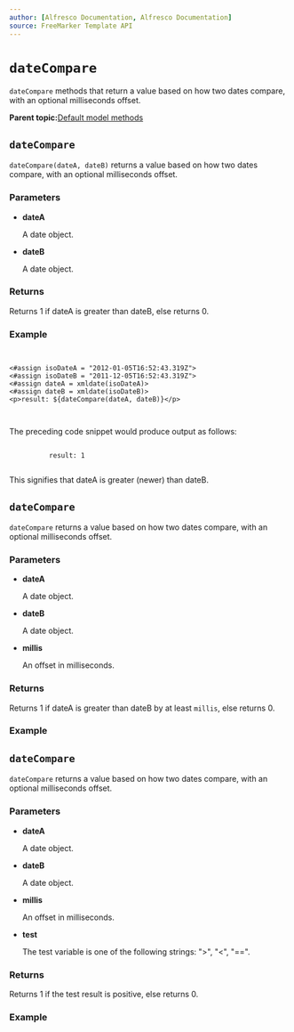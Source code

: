 ```yaml
---
author: [Alfresco Documentation, Alfresco Documentation]
source: FreeMarker Template API
---
```


# `dateCompare`

`dateCompare` methods that return a value based on how two dates compare, with an optional milliseconds offset.

**Parent topic:**[Default model methods](../references/API-FreeMarker-defaultmodelmethods.md)

## `dateCompare`

`dateCompare(dateA, dateB)` returns a value based on how two dates compare, with an optional milliseconds offset.

### Parameters

-   **dateA**

    A date object.

-   **dateB**

    A date object.


### Returns

Returns 1 if dateA is greater than dateB, else returns 0.

### Example

```


<#assign isoDateA = "2012-01-05T16:52:43.319Z">
<#assign isoDateB = "2011-12-05T16:52:43.319Z">
<#assign dateA = xmldate(isoDateA)> 
<#assign dateB = xmldate(isoDateB)> 
<p>result: ${dateCompare(dateA, dateB)}</p>         

      
```

The preceding code snippet would produce output as follows:

```

          result: 1
          
```

This signifies that dateA is greater \(newer\) than dateB.

## `dateCompare`

`dateCompare` returns a value based on how two dates compare, with an optional milliseconds offset.

### Parameters

-   **dateA**

    A date object.

-   **dateB**

    A date object.

-   **millis**

    An offset in milliseconds.


### Returns

Returns 1 if dateA is greater than dateB by at least `millis`, else returns 0.

### Example

## `dateCompare`

`dateCompare` returns a value based on how two dates compare, with an optional milliseconds offset.

### Parameters

-   **dateA**

    A date object.

-   **dateB**

    A date object.

-   **millis**

    An offset in milliseconds.

-   **test**

    The test variable is one of the following strings: "\>", "<", "==".


### Returns

Returns 1 if the test result is positive, else returns 0.

### Example

